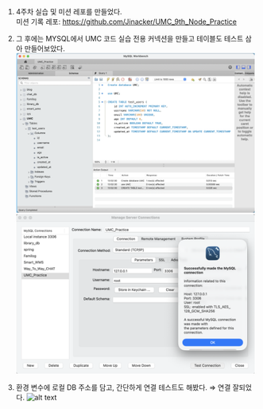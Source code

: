 1. 4주차 실습 및 미션 레포를 만들었다. <br>
   미션 기록 레포: https://github.com/Jinacker/UMC_9th_Node_Practice

2. 그 후에는 MYSQL에서 UMC 코드 실습 전용 커넥션을 만들고 테이블도 테스트 삼아 만들어보았다.
   ![alt text](<images/스크린샷 2025-10-11 오후 1.03.00.png>)![alt text](<images/스크린샷 2025-10-11 오후 1.03.58.png>)

3. 환경 변수에 로컬 DB 주소를 담고, 간단하게 연결 테스트도 해봤다. ⇒ 연결 잘되었다.
   ![alt text](<images/스크린샷 2025-10-11 오후 1.16.58.png>)
